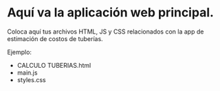 # Aquí va la aplicación web principal.

Coloca aquí tus archivos HTML, JS y CSS relacionados con la app de estimación de costos de tuberías.

Ejemplo:
- CALCULO TUBERIAS.html
- main.js
- styles.css
